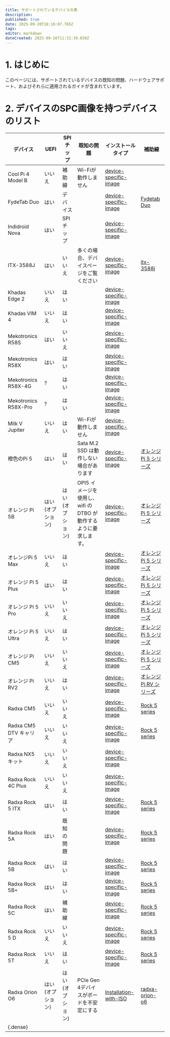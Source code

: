```yaml
---
title: サポートされているデバイスの表
description:
published: true
date: 2025-09-20T18:10:07.765Z
tags:
editor: markdown
dateCreated: 2025-09-16T11:31:39.039Z
---
```


# 1. はじめに

このページには、サポートされているデバイスの既知の問題、ハードウェアサポート、およびそれらに適用されるガイドが含まれています。

# 2. デバイスのSPC画像を持つデバイスのリスト

| デバイス                     | UEFI                          | SPIチップ                        | 既知の問題                                      | インストールタイプ                                                  | 補助線                               |
| ------------------------ | ----------------------------- | ----------------------------- | ------------------------------------------ | ---------------------------------------------------------- | --------------------------------- |
| Cool Pi 4 Model B        | いいえ                           | 補助線                           | Wi-Fiが動作しません                               | [device-specific-image](/en/install/device-specific-image) |                                   |
| FydeTab Duo              | はい                            | デバイス                          |                                            | [device-specific-image](/en/install/device-specific-image) | [Fydetab Duo](/en/fydetab-duo)    |
| Indidroid Nova           | はい                            | SPIチップ                        |                                            | [device-specific-image](/en/install/device-specific-image) |                                   |
| ITX-3588J                | はい                            | いいえ                           | 多くの場合、デバイスページをご覧ください                       | [device-specific-image](/en/install/device-specific-image) | [itx-3588j](/en/itx-3588j)        |
| Khadas Edge 2            | いいえ                           | はい                            |                                            | [device-specific-image](/en/install/device-specific-image) |                                   |
| Khadas VIM 4             | いいえ                           | はい                            |                                            | [device-specific-image](/en/install/device-specific-image) |                                   |
| Mekotronics R58S         | はい                            | いいえ                           |                                            | [device-specific-image](/en/install/device-specific-image) |                                   |
| Mekotronics R58X         | はい                            | はい                            |                                            | [device-specific-image](/en/install/device-specific-image) |                                   |
| Mekotronics R58X-4G      | ?                             | はい                            |                                            | [device-specific-image](/en/install/device-specific-image) |                                   |
| Mekotronics R58X-Pro     | ?                             | はい                            |                                            | [device-specific-image](/en/install/device-specific-image) |                                   |
| Milk V Jupiter           | いいえ                           | はい                            | Wi-Fiが動作しません                               | [device-specific-image](/en/install/device-specific-image) |                                   |
| 橙色のPi 5                  | はい                            | はい                            | Sata M.2 SSD は動作しない場合があります | [device-specific-image](/en/install/device-specific-image) | [オレンジ Pi 5 シリーズ](/orangepi-5)     |
| オレンジ Pi 5B               | はい (オプション) | はい (オプション) | OPI5 イメージを使用し、wifi の DTBO が動作するように要求します。   | [device-specific-image](/en/install/device-specific-image) | [オレンジ Pi 5 シリーズ](/orangepi-5)     |
| オレンジPi 5 Max             | いいえ                           | はい                            |                                            | [device-specific-image](/en/install/device-specific-image) | [オレンジ Pi 5 シリーズ](/orangepi-5)     |
| オレンジ Pi 5 Plus           | はい                            | はい                            |                                            | [device-specific-image](/en/install/device-specific-image) | [オレンジ Pi 5 シリーズ](/orangepi-5)     |
| オレンジ Pi 5 Pro            | いいえ                           | いいえ                           |                                            | [device-specific-image](/en/install/device-specific-image) | [オレンジ Pi 5 シリーズ](/orangepi-5)     |
| オレンジ Pi 5 Ultra          | いいえ                           | はい                            |                                            | [device-specific-image](/en/install/device-specific-image) | [オレンジ Pi 5 シリーズ](/orangepi-5)     |
| オレンジ Pi CM5              | いいえ                           | いいえ                           |                                            | [device-specific-image](/en/install/device-specific-image) | [オレンジ Pi 5 シリーズ](/orangepi-5)     |
| オレンジ Pi RV2              | いいえ                           | はい                            |                                            | [device-specific-image](/en/install/device-specific-image) | [オレンジ Pi RV シリーズ](/orangepi-rv)   |
| Radxa CM5                | いいえ                           | いいえ                           |                                            | [device-specific-image](/en/install/device-specific-image) | [Rock 5 series](/rock-5)          |
| Radxa CM5 DTV キャリア       | いいえ                           | いいえ                           |                                            | [device-specific-image](/en/install/device-specific-image) | [Rock 5 series](/rock-5)          |
| Radxa NX5キット             | いいえ                           | いいえ                           |                                            | [device-specific-image](/en/install/device-specific-image) |                                   |
| Radxa Rock 4C Plus       | いいえ                           | いいえ                           |                                            | [device-specific-image](/en/install/device-specific-image) |                                   |
| Radxa Rock 5 ITX         | はい                            | はい                            |                                            | [device-specific-image](/en/install/device-specific-image) | [Rock 5 series](/rock-5)          |
| Radxa Rock 5A            | はい                            | 既知の問題                         |                                            | [device-specific-image](/en/install/device-specific-image) | [Rock 5 series](/rock-5)          |
| Radxa Rock 5B            | はい                            | はい                            |                                            | [device-specific-image](/en/install/device-specific-image) | [Rock 5 series](/rock-5)          |
| Radxa Rock 5B+           | はい                            | はい                            |                                            | [device-specific-image](/en/install/device-specific-image) | [Rock 5 series](/rock-5)          |
| Radxa Rock 5C            | はい                            | 補助線                           |                                            | [device-specific-image](/en/install/device-specific-image) | [Rock 5 series](/rock-5)          |
| Radxa Rock 5 D           | いいえ                           | いいえ                           |                                            | [device-specific-image](/en/install/device-specific-image) | [Rock 5 series](/rock-5)          |
| Radxa Rock 5T            | いいえ                           | はい                            |                                            | [device-specific-image](/en/install/device-specific-image) | [Rock 5 series](/rock-5)          |
| Radxa Orion O6           | はい (オプション) | はい (オプション) | PCIe Gen 4デバイスがボードを不安定にする                  | [Installation-with-ISO](/en/install/Installation-with-ISO) | [radxa-orion-o6](/radxa-orion-o6) |
| {.dense} |                               |                               |                                            |                                                            |                                   |

[^1]: [このモジュール](https://radxa.com/products/accessories/spi-flash-module/) が必要です。